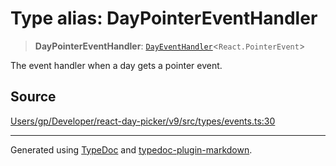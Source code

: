 # Type alias: DayPointerEventHandler

> **DayPointerEventHandler**: [`DayEventHandler`](/api/type-aliases/DayEventHandler.md)\<`React.PointerEvent`\>

The event handler when a day gets a pointer event.

## Source

[Users/gp/Developer/react-day-picker/v9/src/types/events.ts:30](https://github.com/gpbl/react-day-picker/blob/005599683/src/types/events.ts#L30)

***

Generated using [TypeDoc](https://typedoc.org) and [typedoc-plugin-markdown](https://typedoc-plugin-markdown.org).
